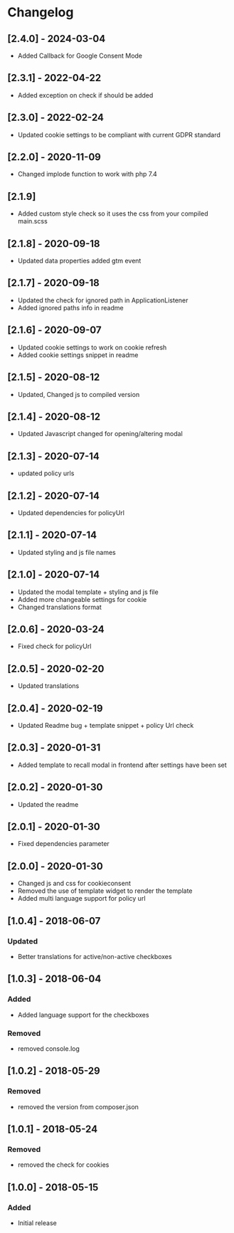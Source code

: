 # Changelog 
## [2.4.0] - 2024-03-04
- Added Callback for Google Consent Mode
## [2.3.1] - 2022-04-22
- Added exception on check if should be added
## [2.3.0] - 2022-02-24
- Updated cookie settings to be compliant with current GDPR standard
## [2.2.0] - 2020-11-09
- Changed implode function to work with php 7.4
## [2.1.9]
- Added custom style check so it uses the css from your compiled main.scss
## [2.1.8] - 2020-09-18
- Updated data properties added gtm event
## [2.1.7] - 2020-09-18
- Updated the check for ignored path in ApplicationListener
- Added ignored paths info in readme
## [2.1.6] - 2020-09-07
- Updated cookie settings to work on cookie refresh
- Added cookie settings snippet in readme
## [2.1.5] - 2020-08-12
- Updated, Changed js to compiled version
## [2.1.4] - 2020-08-12
- Updated Javascript changed for opening/altering modal
## [2.1.3] - 2020-07-14
- updated policy urls
## [2.1.2] - 2020-07-14
- Updated dependencies for policyUrl
## [2.1.1] - 2020-07-14
- Updated styling and js file names

## [2.1.0] - 2020-07-14
- Updated the modal template + styling and js file
- Added more changeable settings for cookie
- Changed translations format

## [2.0.6] - 2020-03-24
- Fixed check for policyUrl

## [2.0.5] - 2020-02-20
- Updated translations

## [2.0.4] - 2020-02-19
- Updated Readme bug + template snippet + policy Url check

## [2.0.3] - 2020-01-31
- Added template to recall modal in frontend after settings have been set

## [2.0.2] - 2020-01-30
- Updated the readme

## [2.0.1] - 2020-01-30
- Fixed dependencies parameter

## [2.0.0] - 2020-01-30
- Changed js and css for cookieconsent
- Removed the use of template widget to render the template
- Added multi language support for policy url

## [1.0.4] - 2018-06-07
### Updated
- Better translations for active/non-active checkboxes

## [1.0.3] - 2018-06-04
### Added
- Added language support for the checkboxes
### Removed
- removed console.log

## [1.0.2] - 2018-05-29
### Removed
- removed the version from composer.json

## [1.0.1] - 2018-05-24
### Removed
- removed the check for cookies

## [1.0.0] - 2018-05-15
### Added
- Initial release
